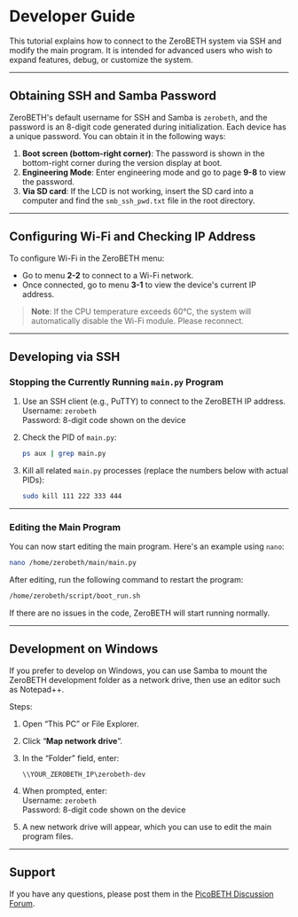 # Developer Guide

This tutorial explains how to connect to the ZeroBETH system via SSH and modify the main program. It is intended for advanced users who wish to expand features, debug, or customize the system.

---

## Obtaining SSH and Samba Password

ZeroBETH's default username for SSH and Samba is `zerobeth`, and the password is an 8-digit code generated during initialization. Each device has a unique password. You can obtain it in the following ways:

1. **Boot screen (bottom-right corner)**: The password is shown in the bottom-right corner during the version display at boot.
2. **Engineering Mode**: Enter engineering mode and go to page **9-8** to view the password.
3. **Via SD card**: If the LCD is not working, insert the SD card into a computer and find the `smb_ssh_pwd.txt` file in the root directory.

---

## Configuring Wi-Fi and Checking IP Address

To configure Wi-Fi in the ZeroBETH menu:

- Go to menu **2-2** to connect to a Wi-Fi network.
- Once connected, go to menu **3-1** to view the device's current IP address.

> **Note**: If the CPU temperature exceeds 60°C, the system will automatically disable the Wi-Fi module. Please reconnect.

---

## Developing via SSH

### Stopping the Currently Running `main.py` Program

1. Use an SSH client (e.g., PuTTY) to connect to the ZeroBETH IP address.  
   Username: `zerobeth`  
   Password: 8-digit code shown on the device

2. Check the PID of `main.py`:

   ```bash
   ps aux | grep main.py
   ```

3. Kill all related `main.py` processes (replace the numbers below with actual PIDs):

   ```bash
   sudo kill 111 222 333 444
   ```

---

### Editing the Main Program

You can now start editing the main program. Here's an example using `nano`:

```bash
nano /home/zerobeth/main/main.py
```

After editing, run the following command to restart the program:

```bash
/home/zerobeth/script/boot_run.sh
```

If there are no issues in the code, ZeroBETH will start running normally.

---

## Development on Windows

If you prefer to develop on Windows, you can use Samba to mount the ZeroBETH development folder as a network drive, then use an editor such as Notepad++.

Steps:

1. Open “This PC” or File Explorer.
2. Click “**Map network drive**”.
3. In the “Folder” field, enter:

   ```
   \\YOUR_ZEROBETH_IP\zerobeth-dev
   ```

4. When prompted, enter:  
   Username: `zerobeth`  
   Password: 8-digit code shown on the device

5. A new network drive will appear, which you can use to edit the main program files.

---

## Support

If you have any questions, please post them in the [PicoBETH Discussion Forum](https://github.com/206cc/PicoBETH/discussions).
